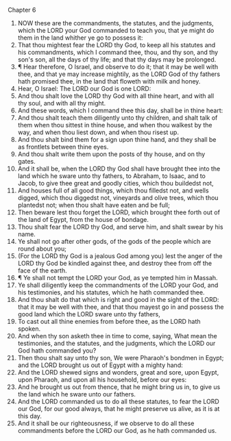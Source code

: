 

Chapter 6

1. NOW these are the commandments, the statutes, and the judgments, which the LORD your God commanded to teach you, that ye might do them in the land whither ye go to possess it:
2. That thou mightest fear the LORD thy God, to keep all his statutes and his commandments, which I command thee, thou, and thy son, and thy son's son, all the days of thy life; and that thy days may be prolonged.
3. ¶ Hear therefore, O Israel, and observe to do it; that it may be well with thee, and that ye may increase mightily, as the LORD God of thy fathers hath promised thee, in the land that floweth with milk and honey.
4. Hear, O Israel: The LORD our God is one LORD:
5. And thou shalt love the LORD thy God with all thine heart, and with all thy soul, and with all thy might.
6. And these words, which I command thee this day, shall be in thine heart:
7. And thou shalt teach them diligently unto thy children, and shalt talk of them when thou sittest in thine house, and when thou walkest by the way, and when thou liest down, and when thou risest up.
8. And thou shalt bind them for a sign upon thine hand, and they shall be as frontlets between thine eyes.
9. And thou shalt write them upon the posts of thy house, and on thy gates.
10. And it shall be, when the LORD thy God shall have brought thee into the land which he sware unto thy fathers, to Abraham, to Isaac, and to Jacob, to give thee great and goodly cities, which thou buildedst not,
11. And houses full of all good things, which thou filledst not, and wells digged, which thou diggedst not, vineyards and olive trees, which thou plantedst not; when thou shalt have eaten and be full;
12. Then beware lest thou forget the LORD, which brought thee forth out of the land of Egypt, from the house of bondage.
13. Thou shalt fear the LORD thy God, and serve him, and shalt swear by his name.
14. Ye shall not go after other gods, of the gods of the people which are round about you;
15. (For the LORD thy God is a jealous God among you) lest the anger of the LORD thy God be kindled against thee, and destroy thee from off the face of the earth.
16. ¶ Ye shall not tempt the LORD your God, as ye tempted him in Massah.
17. Ye shall diligently keep the commandments of the LORD your God, and his testimonies, and his statutes, which he hath commanded thee.
18. And thou shalt do that which is right and good in the sight of the LORD: that it may be well with thee, and that thou mayest go in and possess the good land which the LORD sware unto thy fathers,
19. To cast out all thine enemies from before thee, as the LORD hath spoken.
20. And when thy son asketh thee in time to come, saying, What mean the testimonies, and the statutes, and the judgments, which the LORD our God hath commanded you?
21. Then thou shalt say unto thy son, We were Pharaoh's bondmen in Egypt; and the LORD brought us out of Egypt with a mighty hand:
22. And the LORD shewed signs and wonders, great and sore, upon Egypt, upon Pharaoh, and upon all his household, before our eyes:
23. And he brought us out from thence, that he might bring us in, to give us the land which he sware unto our fathers.
24. And the LORD commanded us to do all these statutes, to fear the LORD our God, for our good always, that he might preserve us alive, as it is at this day.
25. And it shall be our righteousness, if we observe to do all these commandments before the LORD our God, as he hath commanded us.

